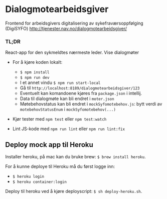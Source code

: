 # Dialogmotearbeidsgiver

Frontend for arbeidsgivers digitalisering av sykefraværsoppfølging (DigiSYFO) http://tjenester.nav.no/dialogmotearbeidsgiver/

### TL;DR

React-app for den sykmeldtes nærmeste leder. Vise dialogmøter

* For å kjøre koden lokalt:
    - `$ npm install`
    - `$ npm run dev`
    - I et annet vindu `$ npm run start-local`
    - Gå til `http://localhost:8189/dialogmotearbeidsgiver/123`
    - Eventuelt kan komandoene kjøres fra `package.json` i intellij.
    - Data til dialogmøte kan bli endret i `moter.json`
    - Møtebehovstatus kan bli endret i `mockSyfomotebehov.js`: bytt verdi av `motebehovStatusEnum` i `mockSyfomotebehov(...)`

* Kjør tester med `npm test` eller `npm test:watch`
* Lint JS-kode med `npm run lint` eller `npm run lint:fix`

## Deploy mock app til Heroku
Installer heroku, på mac kan du bruke brew: `$ brew install heroku`.

For å kunne deploye til Heroku må du først logge inn: 
* `$ heroku login`
* `$ heroku container:login`

Deploy til heroku ved å kjøre deployscript: `$ sh deploy-heroku.sh`.

